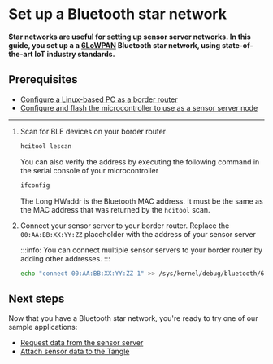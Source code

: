 # Set up a Bluetooth star network

**Star networks are useful for setting up sensor server networks. In this guide, you set up a a [6LoWPAN](../concepts/ipv6-mesh-network.md) Bluetooth star network, using state-of-the-art IoT industry standards.**

## Prerequisites

- [Configure a Linux-based PC as a border router](../how-to-guides/set-up-a-ble-ipv6-border-router.md)
- [Configure and flash the microcontroller to use as a sensor server node](../how-to-guides/set-up-ipv6-ble-host-example.md)

---

1. Scan for BLE devices on your border router

    ```bash
    hcitool lescan
    ```

    You can also verify the address by executing the following command in the serial console of your microcontroller

    ```bash
    ifconfig
    ```
    
    The Long HWaddr is the Bluetooth MAC address. It must be the same as the MAC address that was returned by the `hcitool` scan.

2. Connect your sensor server to your border router. Replace the `00:AA:BB:XX:YY:ZZ` placeholder with the address of your sensor server

    :::info:
    You can connect multiple sensor servers to your border router by adding other addresses.
    :::
    
    ```bash
    echo "connect 00:AA:BB:XX:YY:ZZ 1" >> /sys/kernel/debug/bluetooth/6lowpan_control
    ```

## Next steps

Now that you have a Bluetooth star network, you're ready to try one of our sample applications:

* [Request data from the sensor server](../how-to-guides/run-an-environment-sensor-and-client.md)
* [Attach sensor data to the Tangle](../how-to-guides/run-an-environment-to-tangle-app.md)